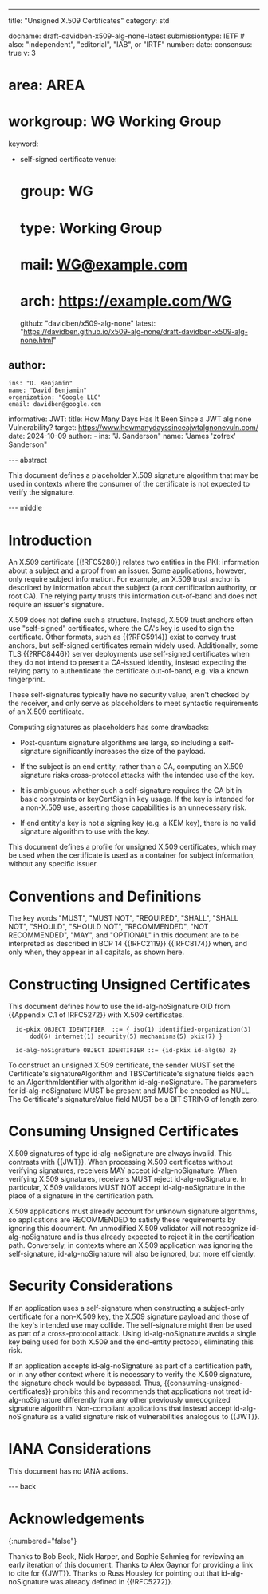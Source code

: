---
title: "Unsigned X.509 Certificates"
category: std

docname: draft-davidben-x509-alg-none-latest
submissiontype: IETF  # also: "independent", "editorial", "IAB", or "IRTF"
number:
date:
consensus: true
v: 3
# area: AREA
# workgroup: WG Working Group
keyword:
- self-signed certificate
venue:
  # group: WG
  # type: Working Group
  # mail: WG@example.com
  # arch: https://example.com/WG
  github: "davidben/x509-alg-none"
  latest: "https://davidben.github.io/x509-alg-none/draft-davidben-x509-alg-none.html"

author:
 -
    ins: "D. Benjamin"
    name: "David Benjamin"
    organization: "Google LLC"
    email: davidben@google.com

informative:
  JWT:
    title: How Many Days Has It Been Since a JWT alg:none Vulnerability?
    target: https://www.howmanydayssinceajwtalgnonevuln.com/
    date: 2024-10-09
    author:
    -
      ins: "J. Sanderson"
      name: "James 'zofrex' Sanderson"

--- abstract

This document defines a placeholder X.509 signature algorithm that may be used
in contexts where the consumer of the certificate is not expected to verify the
signature.

--- middle

# Introduction

An X.509 certificate {{!RFC5280}} relates two entities in the PKI: information
about a subject and a proof from an issuer. Some applications, however, only
require subject information. For example, an X.509 trust anchor is described by
information about the subject (a root certification authority, or root CA). The
relying party trusts this information out-of-band and does not require an
issuer's signature.

X.509 does not define such a structure. Instead, X.509 trust anchors often use
"self-signed" certificates, where the CA's key is used to sign the certificate.
Other formats, such as {{?RFC5914}} exist to convey trust anchors, but
self-signed certificates remain widely used. Additionally, some TLS {{?RFC8446}}
server deployments use self-signed certificates when they do not intend to
present a CA-issued identity, instead expecting the relying party to
authenticate the certificate out-of-band, e.g. via a known fingerprint.

These self-signatures typically have no security value, aren't checked by
the receiver, and only serve as placeholders to meet syntactic requirements of
an X.509 certificate.

Computing signatures as placeholders has some drawbacks:

* Post-quantum signature algorithms are large, so including a self-signature
  significantly increases the size of the payload.

* If the subject is an end entity, rather than a CA, computing an X.509
  signature risks cross-protocol attacks with the intended use of the key.

* It is ambiguous whether such a self-signature requires the CA bit in basic
  constraints or keyCertSign in key usage. If the key is intended for a
  non-X.509 use, asserting those capabilities is an unnecessary risk.

* If end entity's key is not a signing key (e.g. a KEM key), there is no valid
  signature algorithm to use with the key.

This document defines a profile for unsigned X.509 certificates, which may be
used when the certificate is used as a container for subject information,
without any specific issuer.

# Conventions and Definitions

The key words "MUST", "MUST NOT", "REQUIRED", "SHALL", "SHALL NOT", "SHOULD",
"SHOULD NOT", "RECOMMENDED", "NOT RECOMMENDED", "MAY", and "OPTIONAL" in this
document are to be interpreted as described in BCP 14 {{!RFC2119}} {{!RFC8174}}
when, and only when, they appear in all capitals, as shown here.

# Constructing Unsigned Certificates

This document defines how to use the id-alg-noSignature OID from
{{Appendix C.1 of !RFC5272}} with X.509 certificates.

~~~
  id-pkix OBJECT IDENTIFIER  ::= { iso(1) identified-organization(3)
      dod(6) internet(1) security(5) mechanisms(5) pkix(7) }

  id-alg-noSignature OBJECT IDENTIFIER ::= {id-pkix id-alg(6) 2}
~~~

To construct an unsigned X.509 certificate, the sender MUST set the
Certificate's signatureAlgorithm and TBSCertificate's signature fields each to
an AlgorithmIdentifier with algorithm id-alg-noSignature. The parameters for
id-alg-noSignature MUST be present and MUST be encoded as NULL. The
Certificate's signatureValue field MUST be a BIT STRING of length zero.

# Consuming Unsigned Certificates

X.509 signatures of type id-alg-noSignature are always invalid. This contrasts
with {{JWT}}. When processing X.509 certificates without verifying signatures,
receivers MAY accept id-alg-noSignature. When verifying X.509 signatures,
receivers MUST reject id-alg-noSignature. In particular, X.509 validators MUST
NOT accept id-alg-noSignature in the place of a signature in the certification
path.

X.509 applications must already account for unknown signature algorithms, so
applications are RECOMMENDED to satisfy these requirements by ignoring this
document. An unmodified X.509 validator will not recognize id-alg-noSignature
and is thus already expected to reject it in the certification path. Conversely,
in contexts where an X.509 application was ignoring the self-signature,
id-alg-noSignature will also be ignored, but more efficiently.

# Security Considerations

If an application uses a self-signature when constructing a subject-only
certificate for a non-X.509 key, the X.509 signature payload and those of the
key's intended use may collide. The self-signature might then be used as part of
a cross-protocol attack. Using id-alg-noSignature avoids a single key being used
for both X.509 and the end-entity protocol, eliminating this risk.

If an application accepts id-alg-noSignature as part of a certification path, or
in any other context where it is necessary to verify the X.509 signature, the
signature check would be bypassed. Thus, {{consuming-unsigned-certificates}}
prohibits this and recommends that applications not treat id-alg-noSignature
differently from any other previously unrecognized signature algorithm.
Non-compliant applications that instead accept id-alg-noSignature as a valid
signature risk of vulnerabilities analogous to {{JWT}}.

# IANA Considerations

This document has no IANA actions.

--- back

# Acknowledgements
{:numbered="false"}

Thanks to Bob Beck, Nick Harper, and Sophie Schmieg for reviewing an early
iteration of this document. Thanks to Alex Gaynor for providing a link to cite
for {{JWT}}. Thanks to Russ Housley for pointing out that id-alg-noSignature
was already defined in {{!RFC5272}}.
